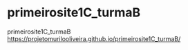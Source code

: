 # primeirosite1C_turmaB
primeirosite1C_turmaB
 https://projetomurilooliveira.github.io/primeirosite1C_turmaB/
